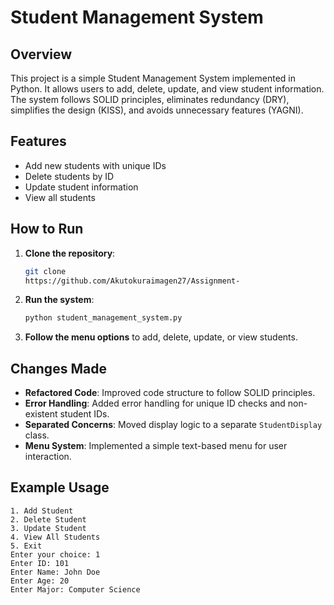 # Student Management System

## Overview

This project is a simple Student Management System implemented in Python. It allows users to add, delete, update, and view student information. The system follows SOLID principles, eliminates redundancy (DRY), simplifies the design (KISS), and avoids unnecessary features (YAGNI).

## Features

- Add new students with unique IDs
- Delete students by ID
- Update student information
- View all students

## How to Run

1. **Clone the repository**:
    ```bash
    git clone
    https://github.com/Akutokuraimagen27/Assignment-
    ```

2. **Run the system**:
    ```bash
    python student_management_system.py
    ```

3. **Follow the menu options** to add, delete, update, or view students.

## Changes Made

- **Refactored Code**: Improved code structure to follow SOLID principles.
- **Error Handling**: Added error handling for unique ID checks and non-existent student IDs.
- **Separated Concerns**: Moved display logic to a separate `StudentDisplay` class.
- **Menu System**: Implemented a simple text-based menu for user interaction.

## Example Usage

```plaintext
1. Add Student
2. Delete Student
3. Update Student
4. View All Students
5. Exit
Enter your choice: 1
Enter ID: 101
Enter Name: John Doe
Enter Age: 20
Enter Major: Computer Science

